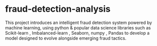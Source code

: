 # fraud-detection-analysis
This project introduces an intelligent fraud detection system powered by machine learning,  using python  &amp; popular data science libraries such as Scikit-learn , Imbalanced-learn , Seaborn,  numpy , Pandas  to develop a model designed to evolve alongside emerging fraud tactics.
